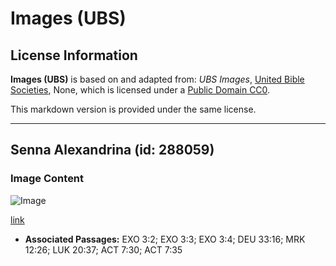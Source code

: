 # Images (UBS)

## License Information

**Images (UBS)** is based on and adapted from: _UBS Images_, [United Bible Societies](https://unitedbiblesocieties.org/), None, which is licensed under a [Public Domain CC0](https://creativecommons.org/public-domain/cc0/).

This markdown version is provided under the same license.



--------------------------------

## Senna Alexandrina (id: 288059)

### Image Content

![Image](https://cdn.aquifer.bible/aquifer-content/resources/Media/WEB-0798_senna_alexandrina.jpg)

[link](https://cdn.aquifer.bible/aquifer-content/resources/Media/WEB-0798_senna_alexandrina.jpg)

* **Associated Passages:** EXO 3:2; EXO 3:3; EXO 3:4; DEU 33:16; MRK 12:26; LUK 20:37; ACT 7:30; ACT 7:35

